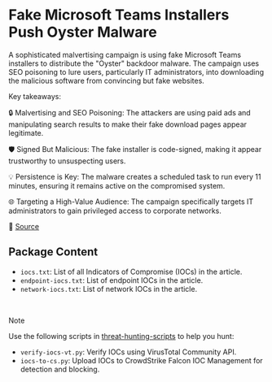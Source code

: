 # Fake Microsoft Teams Installers Push Oyster Malware

A sophisticated malvertising campaign is using fake Microsoft Teams installers to distribute the "Oyster" backdoor malware. The campaign uses SEO poisoning to lure users, particularly IT administrators, into downloading the malicious software from convincing but fake websites.

Key takeaways:

🔒 Malvertising and SEO Poisoning: The attackers are using paid ads and manipulating search results to make their fake download pages appear legitimate.

🛡️ Signed But Malicious: The fake installer is code-signed, making it appear trustworthy to unsuspecting users.

💡 Persistence is Key: The malware creates a scheduled task to run every 11 minutes, ensuring it remains active on the compromised system.

🌐 Targeting a High-Value Audience: The campaign specifically targets IT administrators to gain privileged access to corporate networks.

🔗 [Source](https://blackpointcyber.com/blog/malicious-teams-installers-drop-oyster-malware/)

## Package Content

- `iocs.txt`: List of all Indicators of Compromise (IOCs) in the article.
- `endpoint-iocs.txt`: List of endpoint IOCs in the article.
- `network-iocs.txt`: List of network IOCs in the article.

<br>

> [!NOTE]
> Use the following scripts in [threat-hunting-scripts](../../threat-hunting-scripts/) to help you hunt:
>
> - `verify-iocs-vt.py`: Verify IOCs using VirusTotal Community API.
> - `iocs-to-cs.py`: Upload IOCs to CrowdStrike Falcon IOC Management for detection and blocking.
